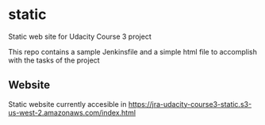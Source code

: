 # static
Static web site for Udacity Course 3 project

This repo contains a sample Jenkinsfile and a simple html file to accomplish with the tasks of the project

## Website
Static website currently accesible in 
https://jra-udacity-course3-static.s3-us-west-2.amazonaws.com/index.html
